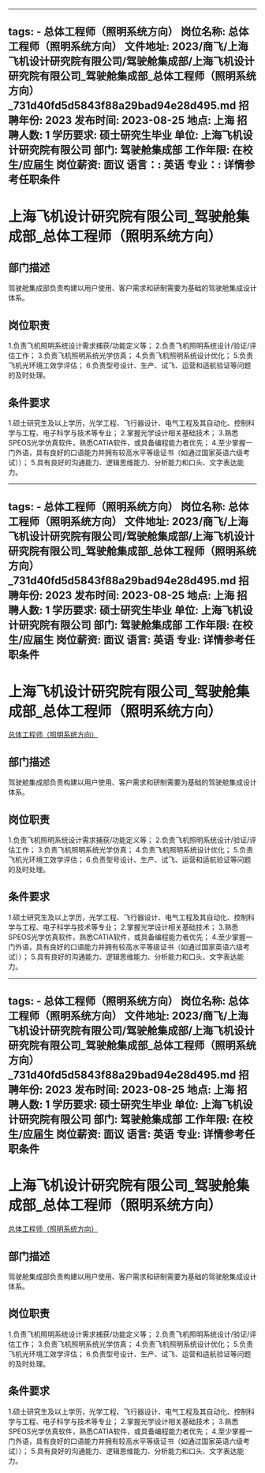 
---
tags:
    - 总体工程师（照明系统方向）
岗位名称: 总体工程师（照明系统方向）
文件地址: 2023/商飞/上海飞机设计研究院有限公司/驾驶舱集成部/上海飞机设计研究院有限公司_驾驶舱集成部_总体工程师（照明系统方向）_731d40fd5d5843f88a29bad94e28d495.md
招聘年份: 2023
发布时间: 2023-08-25
地点: 上海
招聘人数: 1
学历要求: 硕士研究生毕业
单位: 上海飞机设计研究院有限公司
部门: 驾驶舱集成部
工作年限: 在校生/应届生
岗位薪资: 面议
语言：: 英语
专业：: 详情参考任职条件
---

# 上海飞机设计研究院有限公司_驾驶舱集成部_总体工程师（照明系统方向）

## 部门描述

驾驶舱集成部负责构建以用户使用、客户需求和研制需要为基础的驾驶舱集成设计体系。

## 岗位职责

1.负责飞机照明系统设计需求捕获/功能定义等；
 2.负责飞机照明系统设计/验证/评估工作；
 3.负责飞机照明系统光学仿真；
 4.负责飞机照明系统设计优化；
 5.负责飞机光环境工效学评估；
 6.负责型号设计、生产、试飞、运营和适航验证等问题的及时处理。

 ## 条件要求

1.硕士研究生及以上学历，光学工程、飞行器设计、电气工程及其自动化、控制科学与工程、电子科学与技术等专业；
 2.掌握光学设计相关基础技术；
 3.熟悉SPEOS光学仿真软件，熟悉CATIA软件，或具备编程能力者优先；
 4.至少掌握一门外语，具有良好的口语能力并拥有较高水平等级证书（如通过国家英语六级考试））；
 5.具有良好的沟通能力、逻辑思维能力、分析能力和口头、文字表达能力。

---
tags:
    - 总体工程师（照明系统方向）
岗位名称: 总体工程师（照明系统方向）
文件地址: 2023/商飞/上海飞机设计研究院有限公司/驾驶舱集成部/上海飞机设计研究院有限公司_驾驶舱集成部_总体工程师（照明系统方向）_731d40fd5d5843f88a29bad94e28d495.md
招聘年份: 2023
发布时间: 2023-08-25
地点: 上海
招聘人数: 1
学历要求: 硕士研究生毕业
单位: 上海飞机设计研究院有限公司
部门: 驾驶舱集成部
工作年限: 在校生/应届生
岗位薪资: 面议
语言: 英语
专业: 详情参考任职条件
---

# 上海飞机设计研究院有限公司_驾驶舱集成部_总体工程师（照明系统方向）

[总体工程师（照明系统方向）](http://zhaopin.comac.cc/zp/ct/out/position/positionDetail?planid=731d40fd5d5843f88a29bad94e28d495)

## 部门描述

驾驶舱集成部负责构建以用户使用、客户需求和研制需要为基础的驾驶舱集成设计体系。

## 岗位职责

1.负责飞机照明系统设计需求捕获/功能定义等；
 2.负责飞机照明系统设计/验证/评估工作；
 3.负责飞机照明系统光学仿真；
 4.负责飞机照明系统设计优化；
 5.负责飞机光环境工效学评估；
 6.负责型号设计、生产、试飞、运营和适航验证等问题的及时处理。

 ## 条件要求

1.硕士研究生及以上学历，光学工程、飞行器设计、电气工程及其自动化、控制科学与工程、电子科学与技术等专业；
 2.掌握光学设计相关基础技术；
 3.熟悉SPEOS光学仿真软件，熟悉CATIA软件，或具备编程能力者优先；
 4.至少掌握一门外语，具有良好的口语能力并拥有较高水平等级证书（如通过国家英语六级考试））；
 5.具有良好的沟通能力、逻辑思维能力、分析能力和口头、文字表达能力。

---
tags:
    - 总体工程师（照明系统方向）
岗位名称: 总体工程师（照明系统方向）
文件地址: 2023/商飞/上海飞机设计研究院有限公司/驾驶舱集成部/上海飞机设计研究院有限公司_驾驶舱集成部_总体工程师（照明系统方向）_731d40fd5d5843f88a29bad94e28d495.md
招聘年份: 2023
发布时间: 2023-08-25
地点: 上海
招聘人数: 1
学历要求: 硕士研究生毕业
单位: 上海飞机设计研究院有限公司
部门: 驾驶舱集成部
工作年限: 在校生/应届生
岗位薪资: 面议
语言: 英语
专业: 详情参考任职条件
---

# 上海飞机设计研究院有限公司_驾驶舱集成部_总体工程师（照明系统方向）

[总体工程师（照明系统方向）](http://zhaopin.comac.cc/zp/ct/out/position/positionDetail?planid=731d40fd5d5843f88a29bad94e28d495)


## 部门描述

驾驶舱集成部负责构建以用户使用、客户需求和研制需要为基础的驾驶舱集成设计体系。

## 岗位职责

1.负责飞机照明系统设计需求捕获/功能定义等；
 2.负责飞机照明系统设计/验证/评估工作；
 3.负责飞机照明系统光学仿真；
 4.负责飞机照明系统设计优化；
 5.负责飞机光环境工效学评估；
 6.负责型号设计、生产、试飞、运营和适航验证等问题的及时处理。

 ## 条件要求

1.硕士研究生及以上学历，光学工程、飞行器设计、电气工程及其自动化、控制科学与工程、电子科学与技术等专业；
 2.掌握光学设计相关基础技术；
 3.熟悉SPEOS光学仿真软件，熟悉CATIA软件，或具备编程能力者优先；
 4.至少掌握一门外语，具有良好的口语能力并拥有较高水平等级证书（如通过国家英语六级考试））；
 5.具有良好的沟通能力、逻辑思维能力、分析能力和口头、文字表达能力。

